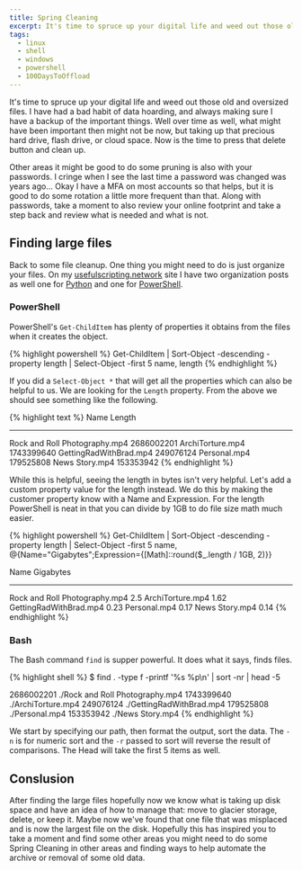 ```yaml
---
title: Spring Cleaning
excerpt: It's time to spruce up your digital life and weed out those old and oversized files
tags: 
  - linux
  - shell
  - windows
  - powershell
  - 100DaysToOffload
---
```


It's time to spruce up your digital life and weed out those old and oversized files. I have had a bad habit of data hoarding, and always making sure I have a backup of the important things. Well over time as well, what might have been important then might not be now, but taking up that precious hard drive, flash drive, or cloud space. Now is the time to press that delete button and clean up.

Other areas it might be good to do some pruning is also with your passwords. I cringe when I see the last time a password was changed was years ago... Okay I have a MFA on most accounts so that helps, but it is good to do some rotation a little more frequent than that. Along with passwords, take a moment to also review your online footprint and take a step back and review what is needed and what is not.

## Finding large files

Back to some file cleanup. One thing you might need to do is just organize your files. On my [usefulscripting.network](https://usefulscripting.network/) site I have two organization posts as well one for [Python](https://usefulscripting.network/python/automate-file-organizing/) and one for [PowerShell](https://usefulscripting.network/powershell/powershell-sorting-files/).

### PowerShell

PowerShell's `Get-ChildItem` has plenty of properties it obtains from the files when it creates the object.

{% highlight powershell %}
Get-ChildItem | Sort-Object -descending -property length | Select-Object -first 5 name, length
{% endhighlight %}

If you did a `Select-Object *` that will get all the properties which can also be helpful to us. We are looking for the `Length` property. From the above we should see something like the following.

{% highlight text %}
Name                              Length
----                              ------
Rock and Roll Photography.mp4 2686002201
ArchiTorture.mp4              1743399640
GettingRadWithBrad.mp4         249076124
Personal.mp4                   179525808
News Story.mp4                 153353942
{% endhighlight %}

While this is helpful, seeing the length in bytes isn't very helpful. Let's add a custom property value for the length instead. We do this by making the customer property know with a Name and Expression. For the length PowerShell is neat in that you can divide by 1GB to do file size math much easier.

{% highlight powershell %}
Get-ChildItem | Sort-Object -descending -property length | Select-Object -first 5 name, @{Name="Gigabytes";Expression={[Math]::round($_.length / 1GB, 2)}}

Name                          Gigabytes
----                          ---------
Rock and Roll Photography.mp4       2.5
ArchiTorture.mp4                   1.62
GettingRadWithBrad.mp4             0.23
Personal.mp4                       0.17
News Story.mp4                     0.14
{% endhighlight %}

### Bash

The Bash command `find` is supper powerful. It does what it says, finds files.

{% highlight shell %}
$ find . -type f -printf '%s %p\n' | sort -nr | head -5

2686002201    ./Rock and Roll Photography.mp4
1743399640    ./ArchiTorture.mp4
249076124     ./GettingRadWithBrad.mp4
179525808     ./Personal.mp4
153353942     ./News Story.mp4
{% endhighlight %}

We start by specifying our path, then format the output, sort the data. The `-n` is for numeric sort and the `-r` passed to sort will reverse the result of comparisons.  The Head will take the first 5 items as well.

## Conslusion

After finding the large files hopefully now we know what is taking up disk space and have an idea of how to manage that: move to glacier storage, delete, or keep it. Maybe now we've found that one file that was misplaced and is now the largest file on the disk. Hopefully this has inspired you to take a moment and find some other areas you might need to do some Spring Cleaning in other areas and finding ways to help automate the archive or removal of some old data.
